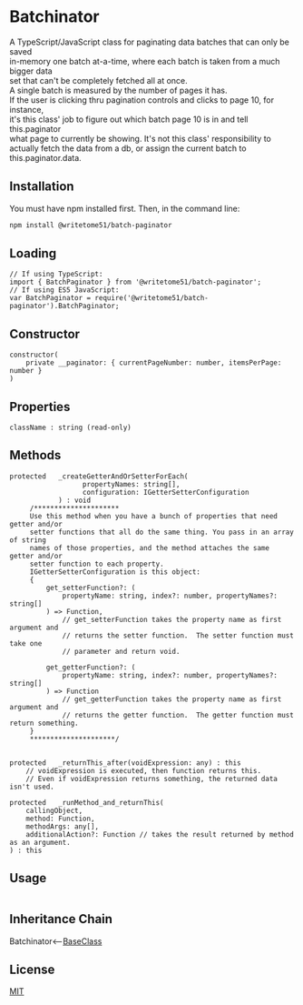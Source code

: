 # Batchinator

A TypeScript/JavaScript class for paginating data batches that can only be saved  
in-memory one batch at-a-time, where each batch is taken from a much bigger data  
set that can't be completely fetched all at once.  
A single batch is measured by the number of pages it has.  
If the user is clicking thru pagination controls and clicks to page 10, for instance,  
it's this class' job to figure out which batch page 10 is in and tell this.paginator  
what page to currently be showing.
It's not this class' responsibility to actually fetch the data from a db,
or assign the current batch to this.paginator.data.

## Installation

You must have npm installed first.  Then, in the command line:

```bash
npm install @writetome51/batch-paginator
```

## Loading

```
// If using TypeScript:
import { BatchPaginator } from '@writetome51/batch-paginator';
// If using ES5 JavaScript:
var BatchPaginator = require('@writetome51/batch-paginator').BatchPaginator;
```   

## Constructor

```
constructor(
    private __paginator: { currentPageNumber: number, itemsPerPage: number }
) 
```

## Properties
```
className : string (read-only)
```

## Methods
``` 
protected   _createGetterAndOrSetterForEach(
                  propertyNames: string[],
                  configuration: IGetterSetterConfiguration
            ) : void
     /*********************
     Use this method when you have a bunch of properties that need getter and/or 
     setter functions that all do the same thing. You pass in an array of string 
     names of those properties, and the method attaches the same getter and/or 
     setter function to each property.
     IGetterSetterConfiguration is this object:
     {
         get_setterFunction?: (
             propertyName: string, index?: number, propertyNames?: string[]
         ) => Function,
             // get_setterFunction takes the property name as first argument and 
             // returns the setter function.  The setter function must take one 
             // parameter and return void.
     
         get_getterFunction?: (
             propertyName: string, index?: number, propertyNames?: string[]
         ) => Function
             // get_getterFunction takes the property name as first argument and 
             // returns the getter function.  The getter function must return something.
     }
     *********************/ 
   
   
protected   _returnThis_after(voidExpression: any) : this
    // voidExpression is executed, then function returns this.
    // Even if voidExpression returns something, the returned data isn't used.

protected   _runMethod_and_returnThis(
    callingObject, 
    method: Function, 
    methodArgs: any[], 
    additionalAction?: Function // takes the result returned by method as an argument.
) : this
```   

## Usage

```

```

## Inheritance Chain

Batchinator<--[BaseClass](https://github.com/writetome51/typescript-base-class#baseclass)


## License
[MIT](https://choosealicense.com/licenses/mit/)